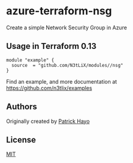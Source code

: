 # azure-terraform-nsg

Create a simple Network Security Group in Azure

## Usage in Terraform 0.13
```hcl
module "example" {
  source  = "github.com/N3tLiX/modules//nsg"
}
```

Find an example, and more documentation at https://github.com/n3tlix/examples
## Authors

Originally created by [Patrick Hayo](http://github.com/adminph-de)

## License

[MIT](LICENSE)